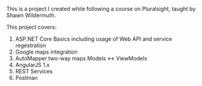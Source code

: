 This is a project I created while following a course on Pluralsight, taught by Shawn Wildermuth.

This project covers:
1. ASP.NET Core Basics including usage of Web API and service regestration
2. Google maps integration
3. AutoMapper two-way maps Models <-> ViewModels
4. AngularJS 1.x
5. REST Services
6. Postman
  
    
